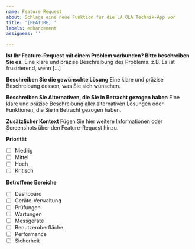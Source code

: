 ```yaml
---
name: Feature Request
about: Schlage eine neue Funktion für die LA OLA Technik-App vor
title: '[FEATURE] '
labels: enhancement
assignees: ''

---
```


**Ist Ihr Feature-Request mit einem Problem verbunden? Bitte beschreiben Sie es.**
Eine klare und präzise Beschreibung des Problems. z.B. Es ist frustrierend, wenn [...]

**Beschreiben Sie die gewünschte Lösung**
Eine klare und präzise Beschreibung dessen, was Sie sich wünschen.

**Beschreiben Sie Alternativen, die Sie in Betracht gezogen haben**
Eine klare und präzise Beschreibung aller alternativen Lösungen oder Funktionen, die Sie in Betracht gezogen haben.

**Zusätzlicher Kontext**
Fügen Sie hier weitere Informationen oder Screenshots über den Feature-Request hinzu.

**Priorität**
- [ ] Niedrig
- [ ] Mittel  
- [ ] Hoch
- [ ] Kritisch

**Betroffene Bereiche**
- [ ] Dashboard
- [ ] Geräte-Verwaltung
- [ ] Prüfungen
- [ ] Wartungen
- [ ] Messgeräte
- [ ] Benutzeroberfläche
- [ ] Performance
- [ ] Sicherheit
